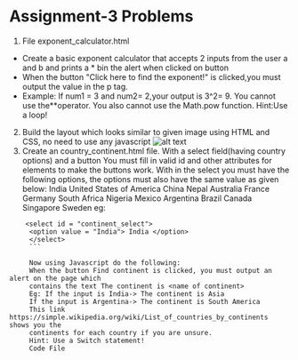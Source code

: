 # Assignment-3 Problems

1.  File exponent_calculator.html

- Create a basic exponent calculator that accepts 2 inputs from the user a and b and prints a \* bin the alert when clicked on button
- When the button "Click here to find the exponent!" is clicked,you must output the value in the p tag.
- Example: If num1 = 3 and num2= 2,your output is 3^2= 9.
  You cannot use the\*\*operator.
  You also cannot use the Math.pow function.
  Hint:Use a loop!

2.  Build the layout which looks similar to given image using HTML and CSS, no need to use any javascript
    ![alt text](image.png)
3.  Create an country_continent.html file. With a select field(having country options) and a button
    You must fill in valid id and other attributes for elements to make the buttons work. With in the select you must have the following options, the options must also have the same value
    as given below:
    India
    United States of America
    China
    Nepal
    Australia
    France
    Germany
    South Africa
    Nigeria
    Mexico
    Argentina
    Brazil
    Canada
    Singapore
    Sweden
    eg:

````
    <select id = "continent_select">
     <option value = "India"> India </option>
     </select>
     ```

     Now using Javascript do the following:
     When the button Find continent is clicked, you must output an alert on the page which
     contains the text The continent is <name of continent>
     Eg: If the input is India-> The continent is Asia
     If the input is Argentina-> The continent is South America
     This link https://simple.wikipedia.org/wiki/List_of_countries_by_continents shows you the
     continents for each country if you are unsure.
     Hint: Use a Switch statement!
     Code File

````
